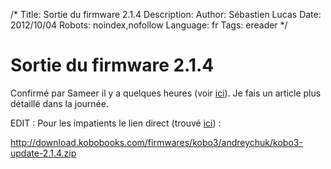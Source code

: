 /*
Title: Sortie du firmware 2.1.4
Description: 
Author: Sébastien Lucas
Date: 2012/10/04
Robots: noindex,nofollow
Language: fr
Tags: ereader
*/
# Sortie du firmware 2.1.4

Confirmé par Sameer il y a quelques heures (voir [ici](http://www.mobileread.com/forums/showpost.php?p=2246991&postcount=1284)). Je fais un article plus détaillé dans la journée.

EDIT : Pour les impatients le lien direct (trouvé [ici](http://www.mobileread.com/forums/showthread.php?p=2247391)) : 

http://download.kobobooks.com/firmwares/kobo3/andreychuk/kobo3-update-2.1.4.zip


